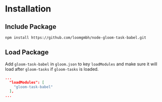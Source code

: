 # Installation

## Include Package

```shell
npm install https://github.com/loomgmbh/node-gloom-task-babel.git
```

## Load Package

Add `gloom-task-babel` in  `gloom.json` to key `loadModules` and make sure it will load after `gloom-tasks` if `gloom-tasks` is loaded.

```json
...
  "loadModules": [
    "gloom-task-babel"
  ],
...
```